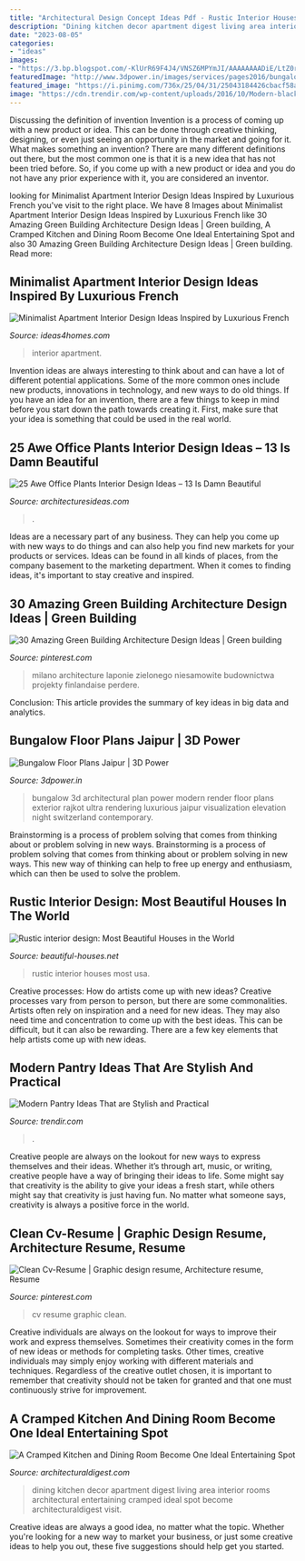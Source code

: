 ```yaml
---
title: "Architectural Design Concept Ideas Pdf - Rustic Interior Houses Most Usa"
description: "Dining kitchen decor apartment digest living area interior rooms architectural entertaining cramped ideal spot become architecturaldigest visit"
date: "2023-08-05"
categories:
- "ideas"
images:
- "https://3.bp.blogspot.com/-KlUrR69F4J4/VNSZ6MPYmJI/AAAAAAAADiE/LtZ0rn8pZmI/s1600/Rustic%2Binterior%2B22.jpg"
featuredImage: "http://www.3dpower.in/images/services/pages2016/bungalow/full/architectural-3d-modeling-services-bungalow-night-view.jpg"
featured_image: "https://i.pinimg.com/736x/25/04/31/25043184426cbacf58ac1e26429dc9e8--cv-design-type-design.jpg"
image: "https://cdn.trendir.com/wp-content/uploads/2016/10/Modern-black-kitchen-pantry.jpg"
---
```



Discussing the definition of invention
Invention is a process of coming up with a new product or idea. This can be done through creative thinking, designing, or even just seeing an opportunity in the market and going for it. What makes something an invention? There are many different definitions out there, but the most common one is that it is a new idea that has not been tried before. So, if you come up with a new product or idea and you do not have any prior experience with it, you are considered an inventor.

	

		
looking for Minimalist Apartment Interior Design Ideas Inspired by Luxurious French you've visit to the right place. We have 8 Images about Minimalist Apartment Interior Design Ideas Inspired by Luxurious French like 30 Amazing Green Building Architecture Design Ideas | Green building, A Cramped Kitchen and Dining Room Become One Ideal Entertaining Spot and also 30 Amazing Green Building Architecture Design Ideas | Green building. Read more:
		
    
## Minimalist Apartment Interior Design Ideas Inspired By Luxurious French

<img loading=lazy src="http://www.ideas4homes.com/wp-content/uploads/2015/11/Cozy-White-Chairs-and-Black-Sofa-for-Tiny-Apartment-Interior-Design-Ideas-with-Brown-Carpet.jpg" onerror="this.onerror=null;this.src='https://tse2.mm.bing.net/th?id=OIP.AEpcTH_mED7O7MBdMoTJ8AHaFv&amp;pid=15.1';" alt="Minimalist Apartment Interior Design Ideas Inspired by Luxurious French">

_Source: ideas4homes.com_

>interior apartment. 

	

Invention ideas are always interesting to think about and can have a lot of different potential applications. Some of the more common ones include new products, innovations in technology, and new ways to do old things. If you have an idea for an invention, there are a few things to keep in mind before you start down the path towards creating it. First, make sure that your idea is something that could be used in the real world.

    
## 25 Awe Office Plants Interior Design Ideas – 13 Is Damn Beautiful

<img loading=lazy src="https://architecturesideas.com/wp-content/uploads/2017/09/23-1.jpg" onerror="this.onerror=null;this.src='https://tse3.mm.bing.net/th?id=OIP.wxz-4mB2Z7DZ6ChPkCL0cgHaFE&amp;pid=15.1';" alt="25 Awe Office Plants Interior Design Ideas – 13 Is Damn Beautiful">

_Source: architecturesideas.com_

>. 

	

Ideas are a necessary part of any business. They can help you come up with new ways to do things and can also help you find new markets for your products or services. Ideas can be found in all kinds of places, from the company basement to the marketing department. When it comes to finding ideas, it's important to stay creative and inspired.

    
## 30 Amazing Green Building Architecture Design Ideas | Green Building

<img loading=lazy src="https://i.pinimg.com/736x/a3/b4/bc/a3b4bc8c7c15f8f105b6f925e171c8b9.jpg" onerror="this.onerror=null;this.src='https://tse1.mm.bing.net/th?id=OIP.KFTrSJVyqi1HZeuGMZlrsgHaLF&amp;pid=15.1';" alt="30 Amazing Green Building Architecture Design Ideas | Green building">

_Source: pinterest.com_

>milano architecture laponie zielonego niesamowite budownictwa projekty finlandaise perdere. 

	

Conclusion:
This article provides the summary of key ideas in big data and analytics.

    
## Bungalow Floor Plans Jaipur | 3D Power

<img loading=lazy src="http://www.3dpower.in/images/services/pages2016/bungalow/full/architectural-3d-modeling-services-bungalow-night-view.jpg" onerror="this.onerror=null;this.src='https://tse3.mm.bing.net/th?id=OIP.gdHYegAdSqTaxXwPu8HkoAHaEK&amp;pid=15.1';" alt="Bungalow Floor Plans Jaipur | 3D Power">

_Source: 3dpower.in_

>bungalow 3d architectural plan power modern render floor plans exterior rajkot ultra rendering luxurious jaipur visualization elevation night switzerland contemporary. 

	

Brainstorming is a process of problem solving that comes from thinking about or problem solving in new ways.
Brainstorming is a process of problem solving that comes from thinking about or problem solving in new ways. This new way of thinking can help to free up energy and enthusiasm, which can then be used to solve the problem.

    
## Rustic Interior Design: Most Beautiful Houses In The World

<img loading=lazy src="https://3.bp.blogspot.com/-KlUrR69F4J4/VNSZ6MPYmJI/AAAAAAAADiE/LtZ0rn8pZmI/s1600/Rustic%2Binterior%2B22.jpg" onerror="this.onerror=null;this.src='https://tse3.mm.bing.net/th?id=OIP.W3IMUTbBX60xQFOyq38B6AAAAA&amp;pid=15.1';" alt="Rustic interior design: Most Beautiful Houses in the World">

_Source: beautiful-houses.net_

>rustic interior houses most usa. 

	

Creative processes: How do artists come up with new ideas?
Creative processes vary from person to person, but there are some commonalities. Artists often rely on inspiration and a need for new ideas. They may also need time and concentration to come up with the best ideas. This can be difficult, but it can also be rewarding. There are a few key elements that help artists come up with new ideas.

    
## Modern Pantry Ideas That Are Stylish And Practical

<img loading=lazy src="https://cdn.trendir.com/wp-content/uploads/2016/10/Modern-black-kitchen-pantry.jpg" onerror="this.onerror=null;this.src='https://tse3.mm.bing.net/th?id=OIP.Ateb2eLFMnKC_Th7ncs7DgHaKt&amp;pid=15.1';" alt="Modern Pantry Ideas That are Stylish and Practical">

_Source: trendir.com_

>. 

	

Creative people are always on the lookout for new ways to express themselves and their ideas. Whether it’s through art, music, or writing, creative people have a way of bringing their ideas to life. Some might say that creativity is the ability to give your ideas a fresh start, while others might say that creativity is just having fun. No matter what someone says, creativity is always a positive force in the world.

    
## Clean Cv-Resume | Graphic Design Resume, Architecture Resume, Resume

<img loading=lazy src="https://i.pinimg.com/736x/25/04/31/25043184426cbacf58ac1e26429dc9e8--cv-design-type-design.jpg" onerror="this.onerror=null;this.src='https://tse3.mm.bing.net/th?id=OIP.-6AuKWB1FY8ZW-Lbi4mNvQHaJ4&amp;pid=15.1';" alt="Clean Cv-Resume | Graphic design resume, Architecture resume, Resume">

_Source: pinterest.com_

>cv resume graphic clean. 

	

Creative individuals are always on the lookout for ways to improve their work and express themselves. Sometimes their creativity comes in the form of new ideas or methods for completing tasks. Other times, creative individuals may simply enjoy working with different materials and techniques. Regardless of the creative outlet chosen, it is important to remember that creativity should not be taken for granted and that one must continuously strive for improvement.

    
## A Cramped Kitchen And Dining Room Become One Ideal Entertaining Spot

<img loading=lazy src="http://media.architecturaldigest.com/photos/58c7fbf2a2620a3cf9bade07/master/pass/alexis-bednyak-chicago-kitchen-dining-01.jpg" onerror="this.onerror=null;this.src='https://tse1.mm.bing.net/th?id=OIP.9sicS1RQWmuZ3D9cWq9kzgHaE7&amp;pid=15.1';" alt="A Cramped Kitchen and Dining Room Become One Ideal Entertaining Spot">

_Source: architecturaldigest.com_

>dining kitchen decor apartment digest living area interior rooms architectural entertaining cramped ideal spot become architecturaldigest visit. 

	

Creative ideas are always a good idea, no matter what the topic. Whether you're looking for a new way to market your business, or just some creative ideas to help you out, these five suggestions should help get you started.


